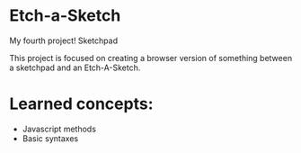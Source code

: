 # Etch-a-Sketch
My fourth project!
Sketchpad
<p>This project is focused on creating a browser version of something between a sketchpad and an Etch-A-Sketch.</p>
<h1>Learned concepts:</h1>
<ul>
    <li>Javascript methods</li>
    <li>Basic syntaxes</li>
</ul>
